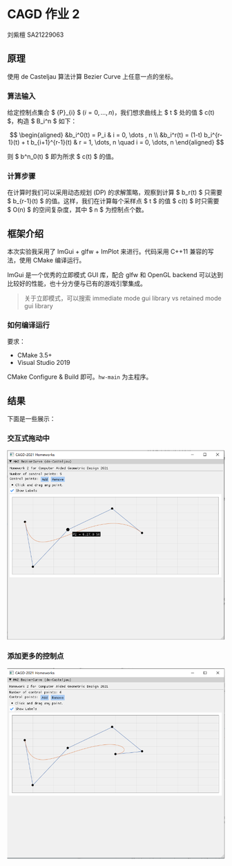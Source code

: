# CAGD 作业 2

刘紫檀 SA21229063

## 原理

使用 de Casteljau 算法计算 Bezier Curve 上任意一点的坐标。

### 算法输入

给定控制点集合 $ {P}_{i} $ $(i = 0, \dots , n)$，我们想求曲线上 $ t $ 处的值 $ c(t) $，构造 $ B_i^n $ 如下：

$$
\begin{aligned}
&b_i^0(t) = P_i & i = 0, \dots , n \\
&b_i^r(t) = (1-t) b_i^{r-1}(t) + t b_{i+1}^{r-1}(t) & r = 1, \dots, n \quad i = 0, \dots, n
\end{aligned}
$$

则 $ b^n_0(t) $ 即为所求 $ c(t) $ 的值。

### 计算步骤

在计算时我们可以采用动态规划 (DP) 的求解策略，观察到计算 $ b_r(t) $ 只需要 $ b_{r-1}(t) $ 的值。这样，我们在计算每个采样点 $ t $ 的值 $ c(t) $ 时只需要 $ O(n) $ 的空间复杂度，其中 $ n $ 为控制点个数。

## 框架介绍

本次实验我采用了 ImGui + glfw + ImPlot 来进行。代码采用 C++11 兼容的写法，使用 CMake 编译运行。

ImGui 是一个优秀的立即模式 GUI 库，配合 glfw 和 OpenGL backend 可以达到比较好的性能，也十分方便与已有的游戏引擎集成。

> 关于立即模式，可以搜索 immediate mode gui library vs retained mode gui library

### 如何编译运行

要求：
- CMake 3.5+
- Visual Studio 2019

CMake Configure & Build 即可。`hw-main` 为主程序。

## 结果

下面是一些展示：

### 交互式拖动中

![image-20211009015917873](Homework2.assets/image-20211009015917873.png)

### 添加更多的控制点

![image-20211009020004504](Homework2.assets/image-20211009020004504.png)